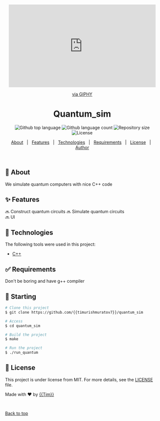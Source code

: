 <div align="center" id="top"> 
  <iframe src="https://giphy.com/embed/3osxYCwut0jN4tQ5z2" width="480" height="270" frameBorder="0" class="giphy-embed" allowFullScreen></iframe><p><a href="https://giphy.com/gifs/houseofcards-house-of-cards-kevin-spacey-frank-underwood-3osxYCwut0jN4tQ5z2">via GIPHY</a></p>
</div>

<h1 align="center">Quantum_sim</h1>

<p align="center">
  <img alt="Github top language" src="https://img.shields.io/github/languages/top/{{timurishmuratov7}}/quantum_sim?color=56BEB8">

  <img alt="Github language count" src="https://img.shields.io/github/languages/count/{{timurishmuratov7}}/quantum_sim?color=56BEB8">

  <img alt="Repository size" src="https://img.shields.io/github/repo-size/{{timurishmuratov7}}/quantum_sim?color=56BEB8">

  <img alt="License" src="https://img.shields.io/github/license/{{timurishmuratov7}}/quantum_sim?color=56BEB8">

  <!-- <img alt="Github issues" src="https://img.shields.io/github/issues/{{timurishmuratov7}}/quantum_sim?color=56BEB8" /> -->

  <!-- <img alt="Github forks" src="https://img.shields.io/github/forks/{{timurishmuratov7}}/quantum_sim?color=56BEB8" /> -->

  <!-- <img alt="Github stars" src="https://img.shields.io/github/stars/{{timurishmuratov7}}/quantum_sim?color=56BEB8" /> -->
</p>

<!-- Status -->

<!-- <h4 align="center"> 
	🚧  Quantum_sim 🚀 Under construction...  🚧
</h4> 

<hr> -->

<p align="center">
  <a href="#dart-about">About</a> &#xa0; | &#xa0; 
  <a href="#sparkles-features">Features</a> &#xa0; | &#xa0;
  <a href="#rocket-technologies">Technologies</a> &#xa0; | &#xa0;
  <a href="#white_check_mark-requirements">Requirements</a> &#xa0; | &#xa0;
  <a href="#memo-license">License</a> &#xa0; | &#xa0;
  <a href="https://github.com/{{timurishmuratov7}}" target="_blank">Author</a>
</p>

<br>

## :dart: About ##

We simulate quantum computers with nice C++ code

## :sparkles: Features ##

:soon: Construct quantum circuits 
:soon: Simulate quantum circuits\
:soon: UI

## :rocket: Technologies ##

The following tools were used in this project:

- [C++](https://cplusplus.com/)

## :white_check_mark: Requirements ##

Don't be boring and have g++ compiler

## :checkered_flag: Starting ##

```bash
# Clone this project
$ git clone https://github.com/{{timurishmuratov7}}/quantum_sim

# Access
$ cd quantum_sim

# Build the project
$ make

# Run the project
$ ./run_quantum
```

## :memo: License ##

This project is under license from MIT. For more details, see the [LICENSE](LICENSE.md) file.


Made with :heart: by <a href="https://github.com/{{timurishmuratov7}}" target="_blank">{{Tim}}</a>

&#xa0;

<a href="#top">Back to top</a>
